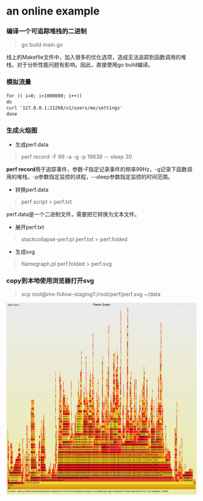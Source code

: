 # an online example

### 编译一个可追踪堆栈的二进制

> go build main.go

线上的Makefile文件中，加入很多的优化选项，造成无法追踪到函数调用的堆栈，对于分析性能问题有影响。因此，直接使用go build编译。

### 模拟流量

```shell
for (( i=0; i<1000000; i++))
do
curl '127.0.0.1:21268/v1/users/me/settings'
done
```

### 生成火焰图

- 生成perf.data

> perf record -F 99 -a -g -p 19638 -- sleep 30

**perf record**用于追踪事件，参数-F指定记录事件的频率99Hz，-g记录下函数调用的堆栈，-p参数指定监控的进程，--sleep参数指定监控的时间范围。

- 转换perf.data

> perf script > perf.txt

perf.data是一个二进制文件，需要把它转换为文本文件。

- 展开perf.txt

> stackcollapse-perf.pl perf.txt > perf.folded

- 生成svg

> flamegraph.pl perf.folded > perf.svg

### copy到本地使用浏览器打开svg

>  scp root@ms-follow-staging1:/root/perf/perf.svg ~/data

![png](images/WechatIMG2944.png)